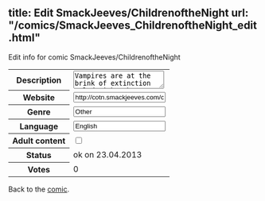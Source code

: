 title: Edit SmackJeeves/ChildrenoftheNight
url: "/comics/SmackJeeves_ChildrenoftheNight_edit.html"
---
Edit info for comic SmackJeeves/ChildrenoftheNight

<form name="comic" action="http://gaepostmail.appengine.com/comic" name="post">
<table class="comicinfo">
<tr>
<th>Description</th><td><textarea name="description">Vampires are at the brink of extinction ruled with a heavy hand by the Hunters, an order of vampire slayers that has existed since the beginning of mankind. The centuries-old law is very clear; a vampire can only feed off criminals whose names are on the lists provided by the Hunters. Any other interaction with humans means punishment and even execution if they are harmed. But when an unlikely friendship between a human girl and a vampire starts to grow into something much deeper, can these laws be obeyed? CotN is a romance webcomic set in the Victorian Era, depicting forbidden love amidst a clash between vampires and the Hunters, an order of vampire slayers. :It updates every Monday:</textarea></td>
</tr>
<tr>
<th>Website</th><td><input type="text" name="url" value="http://cotn.smackjeeves.com/comics/"/></td>
</tr>
<tr>
<th>Genre</th><td><input type="text" name="genre" value="Other"/></td>
</tr>
<tr>
<th>Language</th><td><input type="text" name="language" value="English"/></td>
</tr>
<tr>
<th>Adult content</th><td><input type="checkbox" name="adult" value="adult" /></td>
</tr>
<tr>
<th>Status</th><td>ok on 23.04.2013</td>
</tr>
<tr>
<th>Votes</th><td>0</div></td>
</tr>
</table>
</form>

Back to the [comic](/comics/SmackJeeves_ChildrenoftheNight.html).
